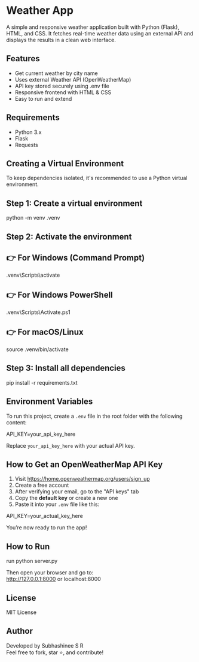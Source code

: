# Weather App

A simple and responsive weather application built with Python (Flask), HTML, and CSS. It fetches real-time weather data using an external API and displays the results in a clean web interface.

## Features

- Get current weather by city name
- Uses external Weather API (OpenWeatherMap)
- API key stored securely using .env file
- Responsive frontend with HTML & CSS
- Easy to run and extend

## Requirements

- Python 3.x
- Flask
- Requests

## Creating a Virtual Environment

To keep dependencies isolated, it's recommended to use a Python virtual environment.

## Step 1: Create a virtual environment
python -m venv .venv

## Step 2: Activate the environment
## 👉 For Windows (Command Prompt)
.venv\Scripts\activate

## 👉 For Windows PowerShell
.venv\Scripts\Activate.ps1

## 👉 For macOS/Linux
source .venv/bin/activate

## Step 3: Install all dependencies
pip install -r requirements.txt

## Environment Variables

To run this project, create a `.env` file in the root folder with the following content:

API_KEY=your_api_key_here

Replace `your_api_key_here` with your actual API key.

## How to Get an OpenWeatherMap API Key

1. Visit https://home.openweathermap.org/users/sign_up  
2. Create a free account
3. After verifying your email, go to the "API keys" tab
4. Copy the **default key** or create a new one
5. Paste it into your `.env` file like this:

API_KEY=your_actual_key_here

You’re now ready to run the app!

## How to Run

run python server.py

Then open your browser and go to:  
http://127.0.0.1:8000  or  localhost:8000


## License

MIT License

## Author

Developed by Subhashinee S R  
Feel free to fork, star ⭐, and contribute!
